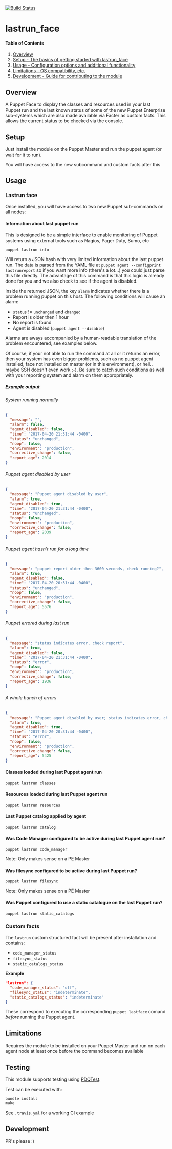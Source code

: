 [![Build Status](https://travis-ci.org/GeoffWilliams/lastrun_face.svg?branch=master)](https://travis-ci.org/GeoffWilliams/lastrun_face)
# lastrun_face

#### Table of Contents

1. [Overview](#overview)
2. [Setup - The basics of getting started with lastrun_face](#setup)
3. [Usage - Configuration options and additional functionality](#usage)
4. [Limitations - OS compatibility, etc.](#limitations)
5. [Development - Guide for contributing to the module](#development)

## Overview

A Puppet Face to display the classes and resources used in your last Puppet run
and the last known status of some of the new Puppet Enterprise sub-systems which
are also made available via Facter as custom facts.  This allows the current 
status to be checked via the console.

## Setup

Just install the module on the Puppet Master and run the puppet agent (or wait
for it to run).

You will have access to the new subcommand and custom facts after this


## Usage

### Lastrun face
Once installed, you will have access to two new Puppet sub-commands on all
nodes:


#### Information about last puppet run
This is designed to be a simple interface to enable monitoring of Puppet systems
using external tools such as Nagios, Pager Duty, Sumo, etc

```shell
puppet lastrun info
```

Will return a JSON hash with very limited information about the last puppet run.
The data is parsed from the YAML file at 
`puppet agent --configprint lastrunreport` so if you want more info (there's a 
lot...) you could just parse this file directly.  The advantage of this command
is that this logic is already done for you and we also check to see if the agent
is disabled.

Inside the returned JSON, the key `alarm` indicates whether there is a problem
running puppet on this host.  The following conditions will cause an alarm:
* `status` != `unchanged` and `changed`
* Report is older then 1 hour
* No report is found
* Agent is disabled (`puppet agent --disable`)

Alarms are aways accompanied by a human-readable translation of the problem
encountered, see examples below.

Of course, if your not able to run the command at all or it returns an error, 
then your system has even bigger problems, such as no puppet agent installed, 
face not installed on master (or in this environment), or hell.. maybe SSH 
doesn't even work ;-).  Be sure to catch such conditions as well with your 
reporting system and alarm on them appropriately.

##### Example output

###### System running normally
```json
{
  "message": "",
  "alarm": false,
  "agent_disabled": false,
  "time": "2017-04-20 21:31:44 -0400",
  "status": "unchanged",
  "noop": false,
  "environment": "production",
  "corrective_change": false,
  "report_age": 2014
}
```

###### Puppet agent disabled by user
```json
{
  "message": "Puppet agent disabled by user",
  "alarm": true,
  "agent_disabled": true,
  "time": "2017-04-20 21:31:44 -0400",
  "status": "unchanged",
  "noop": false,
  "environment": "production",
  "corrective_change": false,
  "report_age": 2039
}
```

###### Puppet agent hasn't run for a long time
```json
{
  "message": "puppet report older then 3600 seconds, check running?",
  "alarm": true,
  "agent_disabled": false,
  "time": "2017-04-20 20:31:44 -0400",
  "status": "unchanged",
  "noop": false,
  "environment": "production",
  "corrective_change": false,
  "report_age": 5576
}
```

###### Puppet errored during last run
```json
{
  "message": "status indicates error, check report",
  "alarm": true,
  "agent_disabled": false,
  "time": "2017-04-20 21:31:44 -0400",
  "status": "error",
  "noop": false,
  "environment": "production",
  "corrective_change": false,
  "report_age": 1936
}
```

###### A whole bunch of errors
```json
{
  "message": "Puppet agent disabled by user; status indicates error, check report; puppet report older then 3600 seconds, check running?",
  "alarm": true,
  "agent_disabled": true,
  "time": "2017-04-20 20:31:44 -0400",
  "status": "error",
  "noop": false,
  "environment": "production",
  "corrective_change": false,
  "report_age": 5425
}
```


#### Classes loaded during last Puppet agent run

```shell
puppet lastrun classes
```

#### Resources loaded during last Puppet agent run

```shell
puppet lastrun resources
```

#### Last Puppet catalog applied by agent

```shell
puppet lastrun catalog
```

#### Was Code Manager configured to be active during last Puppet agent run?

```shell
puppet lastrun code_manager
```

Note:  Only makes sense on a PE Master

#### Was filesync configured to be active during last Puppet run?

```shell
puppet lastrun filesync
```

Note:  Only makes sense on a PE Master

#### Was Puppet configured to use a static catalogue on the last Puppet run?

```shell
puppet lastrun static_catalogs
```

### Custom facts
The `lastrun` custom structured fact will be present after installation and 
contains:
* `code_manager_status`
* `filesync_status`
* `static_catalogs_status`

**Example**

```json
"lastrun": {
  "code_manager_status": "off",
  "filesync_status": "indeterminate",
  "static_catalogs_status": "indeterminate"
}
```

These correspond to executing the corresponding `puppet lastface` comand 
_before_ running the Puppet agent.

## Limitations

Requires the module to be installed on your Puppet Master and run on each
agent node at least once before the command becomes available

## Testing
This module supports testing using [PDQTest](https://github.com/declarativesystems/pdqtest).


Test can be executed with:

```
bundle install
make
```

See `.travis.yml` for a working CI example


## Development
PR's please :)
